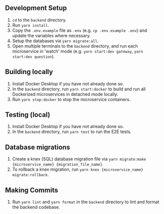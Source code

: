 ## Development Setup
1. `cd` to the `backend` directory.
1. Run `yarn install`.
1. Copy the `.env.example` file as `.env` (e.g. `cp .env.example .env`) and update the variables where necessary.
1. Setup the databases via `yarn migrate:all`.
1. Open multiple terminals to the `backend` directory, and run each microservice in 'watch' mode (e.g. `yarn start:dev gateway`, `yarn start:dev question`).

## Building locally
1. Install Docker Desktop if you have not already done so.
1. In the `backend` directory, run `yarn start:docker` to build and run all Dockerized microservices in detached mode locally.
1. Run `yarn stop:docker` to stop the microservice containers.

## Testing (local)
1. Install Docker Desktop if you have not already done so.
1. In the `backend` directory, run `yarn test` to run the E2E tests.

## Database migrations
1. Create a knex (SQL) database migration file via `yarn migrate:make {microservice_name} {migration_file_name}`.
1. To rollback a knex migration, run `yarn knex {microservice_name} migrate:rollback`.


## Making Commits
1. Run `yarn lint` and `yarn format` in the `backend` directory to lint and format the backend codebase.
